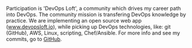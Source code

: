 Participation is 'DevOps Loft', a community which drives my career path into DevOps.
The community mission is transfering DevOps knowledge by practice. We are implementing an open source web app (www.devopsloft.io), while picking up DevOps technologies, like: git (GitHub), AWS, Linux, scripting, Chef/Ansible.
For more info and see my commits, go to [GitHub](https://github.com/DevOpsLoft/DevOpsLoft).
